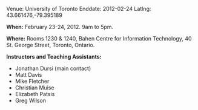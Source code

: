 Venue: University of Toronto
Enddate: 2012-02-24
Latlng: 43.661476,-79.395189

<p><strong>When:</strong> February 23-24, 2012. 9am to 5pm.</p>
<p><strong>Where:</strong> Rooms 1230 &amp; 1240, Bahen Centre for Information Technology, 40 St. George Street, Toronto, Ontario.</p>
<p><strong>Instructors and Teaching Assistants:<br />
</strong></p>
<ul>
<li>Jonathan Dursi (main contact)</li>
<li>Matt Davis</li>
<li>Mike Fletcher</li>
<li>Christian Muise</li>
<li>Elizabeth Patsis</li>
<li>Greg Wilson</li>
</ul>
